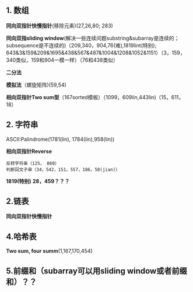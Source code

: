## 1. 数组
**同向双指针快慢指针**(移除元素)(27,26,80; 283)

**同向双指sliding window**(解决一些连续问题substring&subarray是连续的；subsequence是不连续的)（209,340，904,76(难),1819lint(特别); 643&3&159&209&1695&438&567&487&1004&1208&1052&1151）（3，159，340类似，159和904一模一样）（76和438类似）

**二分法**

**模拟法**（螺旋矩阵)(59,54)

**相向双指针Two sum型**（167sorted模板）（1099，609lin,443lin)（15，611，18）

## 2. 字符串
ASCII:Palindrome(1781(lin), 1784(lin),958(lin))

**相向双指针Reverse**
```
反转字符串（125， 860）
判断回文子串（34，542，151，557，186，58(jian)）
```
**1819(特别)**
**28，459？？？**

## 2.链表
**同向双指针快慢指针**

## 4.哈希表
**Two sum, four summ**(1,167,170,454)

## 5.**前缀和**（subarray可以用sliding window或者前缀和）？？

